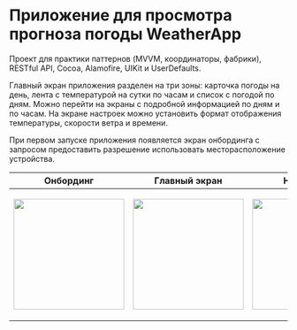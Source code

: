# Приложение для просмотра прогноза погоды WeatherApp

Проект для практики паттернов (MVVM, координаторы, фабрики), RESTful API, Cocoa, Alamofire, UIKit и UserDefaults.

Главный экран приложения разделен на три зоны: карточка погоды на день, лента с температурой на сутки по часам и список с погодой по дням. Можно перейти на экраны с подробной информацией по дням и по часам. На экране настроек можно установить формат отображения температуры, скорости ветра и времени.

При первом запуске приложения появляется экран онбординга с запросом предоставить разрешение использовать месторасположение устройства.

| Онбординг | Главный экран | Настройки | Погода по часам | Погода по дням
| ----------- | ----------- |  ----------- | ----------- | ----------- |
| <p align="center"><img width="200" src="https://github.com/yulia-vlkv/WeatherApp/assets/82326952/50912b77-8aaf-4e27-81c3-8913e4a53187"></p> | <p align="center"><img width="200" src="https://github.com/yulia-vlkv/WeatherApp/assets/82326952/6acec05d-4491-4f95-8404-e0460c8296dc"></p> | <p align="center"><img width="200" src="https://github.com/yulia-vlkv/WeatherApp/assets/82326952/cfd2308d-5c05-4147-ab1c-0ae468c9ca2a"></p> | <p align="center"><img width="200" src="https://github.com/yulia-vlkv/WeatherApp/assets/82326952/74ba8f79-cfaa-4c76-af70-e7b02519acba"></p> | <p align="center"><img width="200" src="https://github.com/yulia-vlkv/WeatherApp/assets/82326952/3f09e988-93d3-4cb5-a630-6ddd47f01cac"></p> |
